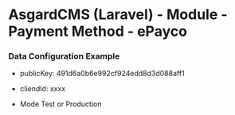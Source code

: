 # AsgardCMS (Laravel) - Module - Payment Method - ePayco
    
### Data Configuration Example

- publicKey: 
    491d6a0b6e992cf924edd8d3d088aff1

- cliendId:
    xxxx

- Mode Test or Production